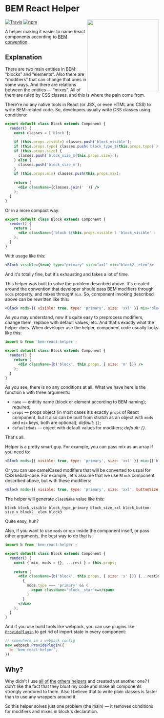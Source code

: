 # BEM React Helper

[<img src="https://funbox.ru/badges/sponsored_by_funbox_compact.svg" width="235" align="right">](http://funbox.ru/vacancies)

[![Travis](https://img.shields.io/travis/igoradamenko/bem-react-helper.svg)](https://travis-ci.org/igoradamenko/bem-react-helper)
[![npm](https://img.shields.io/npm/v/bem-react-helper.svg)](https://www.npmjs.com/package/bem-react-helper)

A helper making it easier to name React components according to [BEM convention](https://en.bem.info/methodology/naming-convention/).

## Explanation

There are two main entities in BEM: “blocks” and “elements”. Also there are “modifiers” that can change that ones in some ways. And there are relations between the entities — “mixes”. All of them are ruled by CSS classes, and this is where the pain come from.

There're no any native tools in React (or JSX, or even HTML and CSS) to write BEM-related code. So, developers usually write CSS classes using conditions:

```jsx
export default class Block extends Component {
  render() {
    const classes = ['block'];
    
    if (this.props.visible) classes.push('block_visible');
    if (this.props.type) classes.push(`block_type_${this.props.type}`);
    if (this.props.size) {
      classes.push(`block_size_${this.props.size}`);
    } else {
      classes.push('block_size_m');
    }
    if (this.props.mix) classes.push(this.props.mix);
    
    return (
      <div className={classes.join(' ')} />
    );
  }
}
```

Or in a more compact way:

```jsx
export default class Block extends Component {
  render() {
    return (
      <div className={`block ${this.props.visible ? 'block_visible' : ''} ${this.props.type ? `block_type_${this.props.type}` : ''} ${this.props.size ? `block_size_${this.props.size}` : 'block_size_m'} ${this.props.mix}`} />
    );
  }
}
```

With usage like this:

```jsx
<Block visible={true} type="primary" size="xxl" mix="block2__elem"/>
```

And it's totally fine, but it's exhausting and takes a lot of time.

This helper was built to solve the problem described above. It's created around the convention that developer should pass BEM modifiers through `mods` property, and mixes throught `mix`. So, component invoking described above can be rewritten like this:

```jsx
<Block mods={{ visible: true, type: 'primary', size: 'xxl' }} mix="block2__elem"/>
```

As you may understand, now it's quite easy to preprocess modifiers, change them, replace with default values, etc. And that's exactly what the helper does. When developer use the helper, component code usually looks like this:

```jsx
import b from 'bem-react-helper';

export default class Block extends Component {
  render() {
    return (
      <div className={b('block', this.props, { size: 'm' })} />
    );
  }
}
```

As you see, there is no any conditions at all. What we have here is the function `b` with three arguments:

- `name` — entitity name (block or element according to BEM naming); _required_;
- `props` — props object (in most cases it's exactly `props` of React component, but it also can be built from stratch as
  an object with `mods` and `mix` keys, both are optional); _default: `{}`_;
- `defaultMods` — object with default values for modifiers; _default: `{}`_.

That's all. 

Helper is a pretty smart guy. For example, you can pass mix as an array if you need to:

```jsx
<Block mods={{ visible: true, type: 'primary', size: 'xxl' }} mix={['block2__elem', 'block3']}/>
```

Or you can use camelCased modifiers that will be converted to usual for CSS kebab-case. 
For example, let's assume that we use `Block` component described above, but with these modifiers:

```jsx
<Block mods={{ visible: true, type: 'primary', size: 'xxl', buttonSize: 'x' }} mix={['block2__elem', 'block3']}/>
```

The helper will generate `className` value like this:

```
block block_visible block_type_primary block_size_xxl block_button-size_x block2__elem block3
```

Quite easy, huh?

Also, if you want to use `mods` or `mix` inside the component inself, or pass other arguments, 
the best way to do that is:

```jsx
import b from 'bem-react-helper';

export default class Block extends Component {
  render() {
    const { mix, mods = {}, ...rest } = this.props;
    
    return (
      <div className={b('block', this.props, { size: 's' })} {...rest}>
        {
          mods.type === 'primary' && (
            <span className="block__star">★</span>
          )
        }
      </div>
    );
  }
}
```

And if you use build tools like webpack, you can use plugins like [`ProvidePlugin`](https://webpack.js.org/plugins/provide-plugin/) 
to get rid of import state in every component:

```js
// somewhere in a webpack config
new webpack.ProvidePlugin({
  b: 'bem-react-helper',
})
```

## Why?

Why didn't I use 
[all](https://github.com/azproduction/b_)
[of](https://github.com/albburtsev/bem-cn)
[the](https://github.com/pocotan001/bem-classnames)
[others](https://github.com/cuzzo/react-bem)
[helpers](https://github.com/marcohamersma/react-bem-helper)
and created yet another one?
I don't like the fact that they bloat my code and make all components strongly vendored to them.
Also I believe that to write plain classes is faster than to use any wrappers around it.

So this helper solves just one problem (the main) — it removes conditions for modifiers and mixes in block's declaration.
